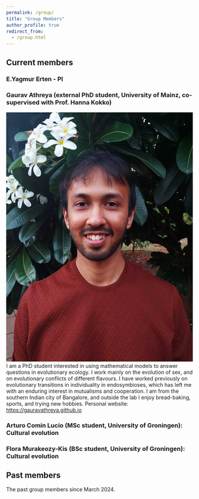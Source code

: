 ```yaml
---
permalink: /group/
title: "Group Members"
author_profile: true
redirect_from: 
  - /group.html
---
```


## Current members

### E.Yagmur Erten - PI

### Gaurav Athreya (external PhD student, University of Mainz, co-supervised with Prof. Hanna Kokko)

<div class="img-text">
  <img src="../images/Gaurav-picture.jpg" alt="Gaurav Athreya">
  <div>
    I am a PhD student interested in using mathematical models to answer questions in evolutionary ecology. I work mainly on the evolution of sex, and on evolutionary conflicts of different flavours. I have worked previously on evolutionary transitions in individuality in endosymbioses, which has left me with an enduring interest in mutualisms and cooperation. I am from the southern Indian city of Bangalore, and outside the lab I enjoy bread-baking, sports, and trying new hobbies. Personal website: <a href="https://gauravathreya.github.io" target="_blank" rel="noopener"> https://gauravathreya.github.io </a>
  </div>
</div>

### Arturo Comin Lucio (MSc student, University of Groningen): Cultural evolution

### Flora Murakeozy-Kis (BSc student, University of Groningen): Cultural evolution


## Past members

The past group members since March 2024.